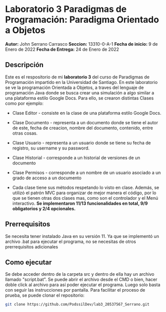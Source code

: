 # Laboratorio 3 Paradigmas de Programación: Paradigma Orientado a Objetos
**Autor:** John Serrano Carrasco
**Seccion:** 13310-0-A-1
**Fecha de inicio:** 9 de Enero de 2022
**Fecha de Entrega:** 24 de Enero de 2022

## Descripción
Este es el respositorio de mi **laboratorio 3** del curso de Paradigmas de Programación impartido en la Universidad de Santiago. En este laboratorio se ve la programación Orientada a Objetos, a traves del lenguaje de programación Java donde se busca crear una simulación a algo similar a una plataforma estilo Google Docs.
Para ello, se crearon distintas Clases como por ejemplo:
* Clase Editor - consiste en la clase de una plataforma estilo Google Docs. 
* Clase Documento - representa a un documento donde se tiene el autor de este, fecha de creacion, nombre del documento, contenido, entre otras cosas.
* Clase Usuario - representa a un usuario donde se tiene su fecha de registro, su username y su password. 
* Clase Historial - corresponde a un historial de versiones de un documento
* Clase Permisos - corresponde a un nombre de un usuario asociado a un grado de acceso a un documento 

* Cada clase tiene sus métodos respetando lo visto en clase. Además, se utilizó el patrón MVC para organizar de mejor manera el código, por lo que se tienen otras dos
clases mas, como son el controlador y el Menú interactivo. **Se implementaron 11/13 funcionalidades en total, 9/9 obligatorios y 2/4 opcionales.**
## Prerrequisitos
Se necesita tener instalado Java en su versión 11. Ya que se implementó un archivo .bat para ejecutar el programa, no se necesitas de otros prerrequisitos adicionales
## Como ejecutar
Se debe acceder dentro de la carpeta src y dentro de ella hay un archivo llamado "script.bat". Se puede abrir el archivo desde el CMD o bien, hacer doble click al archivo
para así poder ejecutar el programa. Luego solo basta con seguir las instrucciones por pantalla. 
Para facilitar el proceso de prueba, se puede clonar el repositorio: 
```sh
git clone https://github.com/PodssilDev/lab3_20537567_Serrano.git
```
